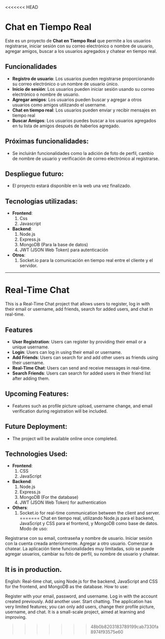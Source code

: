<<<<<<< HEAD
# Chat en Tiempo Real

Este es un proyecto de **Chat en Tiempo Real** que permite a los usuarios registrarse, iniciar sesión con su correo electrónico o nombre de usuario, agregar amigos, buscar a los usuarios agregados y chatear en tiempo real.

## Funcionalidades

- **Registro de usuario**: Los usuarios pueden registrarse proporcionando su correo electrónico o un nombre de usuario único.
- **Inicio de sesión**: Los usuarios pueden iniciar sesión usando su correo electrónico o nombre de usuario.
- **Agregar amigos**: Los usuarios pueden buscar y agregar a otros usuarios como amigos utilizando el username.
- **Chat en tiempo real**: Los usuarios pueden enviar y recibir mensajes en tiempo real
- **Buscar Amigos**: Los usuarios puedes buscar a los usuarios agregados en tu lista de amigos después de haberlos agregado.


## Próximas funcionalidades:
- Se incluirán funcionalidades como la adición de foto de perfil, cambio de nombre de usuario y verificación de correo electrónico al registrarse.
 
## Despliegue futuro: 
- El proyecto estará disponible en la web una vez finalizado.

## Tecnologías utilizadas: 
- **Frontend**:
    1. Css
    2. Javascript
- **Backend**:
    1. Node.js
    2. Express.js
    3. MongoDB (Para la base de datos)
    4. JWT (JSON Web Token) para autenticación
- **Otros**:
    1. Socket.io para la comunicación en tiempo real entre el cliente y el servidor. 
________________________________________________________________________

# Real-Time Chat

This is a Real-Time Chat project that allows users to register, log in with their email or username, add friends, search for added users, and chat in real-time.

## Features

- **User Registration**: Users can register by providing their email or a unique username.
- **Login**: Users can log in using their email or username.
- **Add Friends**: Users can search for and add other users as friends using their username.
- **Real-Time Chat**: Users can send and receive messages in real-time.
- **Search Friends**: Users can search for added users in their friend list after adding them.

## Upcoming Features:
- Features such as profile picture upload, username change, and email verification during registration will be included.

## Future Deployment:
- The project will be available online once completed.

## Technologies Used:
- **Frontend**:
    1. CSS
    2. JavaScript
- **Backend**:
    1. Node.js
    2. Express.js
    3. MongoDB (For the database)
    4. JWT (JSON Web Token) for authentication
- **Others**:
    1. Socket.io for real-time communication between the client and server.
=======
Chat en tiempo real, utilizando Node.js para el backend, JavaScript y CSS para el frontend, y MongoDB como base de datos.
Modo de uso:

Registrarse con su email, contraseña y nombre de usuario.
Iniciar sesión con la cuenta creada anteriormente.
Agregar a otro usuario.
Comenzar a chatear.
La aplicación tiene funcionalidades muy limitadas, solo se puede agregar usuarios, cambiar su foto de perfil, su nombre de usuario y chatear.

It is in production.
--------------------
English:
Real-time chat, using Node.js for the backend, JavaScript and CSS for the frontend, and MongoDB as the database.
How to use:

Register with your email, password, and username.
Log in with the account created previously.
Add another user.
Start chatting.
The application has very limited features; you can only add users, change their profile picture, username, and chat.
It is a small-scale project, aimed at learning and improving.
>>>>>>> 48b0b8203183789199cab7330fa8974f93575e60
